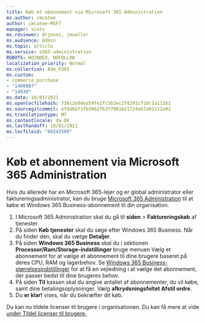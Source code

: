 ```yaml
---
title: Køb et abonnement via Microsoft 365 Administration
ms.author: cmcatee
author: cmcatee-MSFT
manager: scotv
ms.reviewer: drjones, jmueller
ms.audience: Admin
ms.topic: article
ms.service: o365-administration
ROBOTS: NOINDEX, NOFOLLOW
localization_priority: Normal
ms.collection: Adm_O365
ms.custom:
- commerce_purchase
- "1400007"
- "14030"
ms.date: 10/01/2021
ms.openlocfilehash: 736c2e9dea59fe2fc5b3ec2fd291cf10c1a11161
ms.sourcegitcommit: ef8d6b71fbd962fb3f7081b21724e67a91111a92
ms.translationtype: MT
ms.contentlocale: da-DK
ms.lasthandoff: 10/01/2021
ms.locfileid: "60243509"
---
```

# <a name="buy-a-subscription-through-the-microsoft-365-admin-center"></a>Køb et abonnement via Microsoft 365 Administration

Hvis du allerede har en Microsoft 365-lejer og er global administrator eller faktureringsadministrator, kan du bruge [Microsoft 365 Administration](https://go.microsoft.com/fwlink/p/?linkid=2024339) til at købe et Windows 365 Business-abonnement til din organisation.

1. I Microsoft 365 Administration skal du gå til **siden**  >  **Faktureringskøb** af tjenester.
2. På siden **Køb tjenester** skal du søge efter Windows 365 Business. Når du finder den, skal du vælge **Detaljer**.
3. På siden **Windows 365 Business** skal du i sektionen **Processor/Ram/Storage-indstillinger** bruge menuen Vælg et abonnement for at vælge et abonnement til dine brugere baseret på deres CPU, RAM og lagerbehov.  Se [Windows 365 Business-størrelsesindstillinger](https://docs.microsoft.com/microsoft-365/admin/setup/windows-365-business-sizing) for at få en vejledning i at vælge det abonnement, der passer bedst til dine brugeres behov.
4. På siden **Til** kassen skal du angive antallet af abonnementer, du vil købe, samt dine betalingsoplysninger. Vælg **afkrydsningsfeltet Afstil ordre**.
5. Du **er klar!** vises, når du bekræfter dit køb.

Du kan nu tildele licenser til brugere i organisationen. Du kan få mere at vide [under Tildel licenser til brugere.](https://docs.microsoft.com/microsoft-365/admin/setup/get-started-windows-365-business#assign-licenses-to-users)
